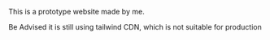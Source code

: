 This is a prototype website made by me.

Be Advised it is still using tailwind CDN, which is not suitable for production
